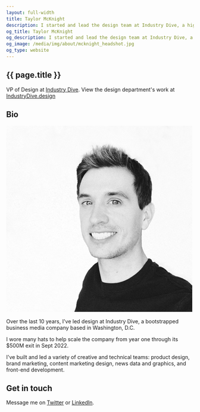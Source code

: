 ```yaml
---
layout: full-width
title: Taylor McKnight
description: I started and lead the design team at Industry Dive, a high-growth business journalism publisher in Washington, DC
og_title: Taylor McKnight
og_description: I started and lead the design team at Industry Dive, a high-growth business journalism publisher in Washington, DC
og_image: /media/img/about/mcknight_headshot.jpg
og_type: website
---
```

<section class="grid page-header">
	<div class="full-width">
		<h1>{{ page.title }}</h1>
		<p>VP of Design at <a href="https://www.industrydive.com/">Industry Dive</a>. View the design department's work at <a href="https://industrydive.design/">IndustryDive.design</a></p>
	</div>
</section>
<section class="inner-section-wrapper">
<h2>Bio</h2>
<img src="/media/img/about/headshot.jpg" class="headshot">
<p>Over the last 10 years, I've led design at Industry Dive, a bootstrapped business media company based in Washington, D.C.</p>

<p>I wore many hats to help scale the company from year one through its $500M exit in Sept 2022.</p>

<p>I've built and led a variety of creative and technical teams: product design, brand marketing, content marketing design, news data and graphics, and front-end development.</p>

<h2>Get in touch</h2>

<p>Message me on <a href="https://www.twitter.com/rtaylormcknight">Twitter</a> or <a href="https://www.linkedin.com/in/rtaylormcknight/">LinkedIn</a>.</p>

<!--
<h2>My story</h2>

<p>While studying the impact of the internet on society at the London School of Economics, I was inspired to jump from the social sciences to the startup world. After completing my MSc in Global Politics, I joined <a href="https://www.industrydive.com/">Industry Dive</a>, an 11-month-old business media company, as <a href="{{ site.baseurl }}{% link _posts/startup/2018-02-05-startupjob.md %}"> employee #5</a> and taught myself the fundamentals of design and front-end development.</p>

<p>From 2012 to the present, I built out a twenty-two member multi-disciplinary and global <a href="https://industrydive.design/">design department</a>, helping scale the company to 12M+ readers, $100M+ in revenue and 400+ full-time employees.<p>
<p>Over those 10 years, I have been responsible for the following areas of work: UX design, UI design, front-end design/development, editorial graphics, photo journalism and graphic design. I also co-led product management with C-suite for the first 5-6 years.</p>


<h2>Designing my own life</h2>

<p><a href="https://waitbutwhy.com/2015/12/the-tail-end.html">Life is short</a>. <a href="http://paulgraham.com/vb.html">Life is short</a>. <a href="https://pbs.twimg.com/media/D0ozXWfXQAEwFtB.jpg:large">Life is short</a>.</p>

<p>Given that reality, I try to design the life I want and help others do the same. Here is my personal blueprint:</p> 

<ul>	
	<li>Design a healthy life</li>
	<li>Design a financially secure life</li>
	<li><a href="https://pbs.twimg.com/media/D0os5CVW0AABVFN.jpg:large">Design a life (physically) close to friends and family</a></li>
	<li><a href="{{ site.url }}/goals">Design a life filled with goals and challenges</a></li>
	<li><a href="{{ site.url }}/art">Design a life with art</a></li>
	<li><a href="https://www.youtube.com/watch?v=t1MqJPHxy6g">Design a life not driven by status anxiety</a></li>
	<li><a href="https://scottbarrykaufman.com/podcast/maximizing-satisficing-and-the-paradox-of-choice-with-barry-schwartz/">Design a decision-making process built for the attention economy</a></li>
	<li><a href="{{ site.baseurl }}{% link _posts/startup/2015-06-06-school-vs-on-job.md %}">Design a life that balances formal and real-world education</a></li>
</ul>-->
</section>